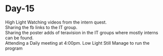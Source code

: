 # Day-15
High Light  Watching videos from the intern quest.        
Sharing the fb links to the IT group.        
Sharing the poster adds of teravision in the IT groups where mostly interns can be found.    
Attending a Daily meeting at 4:00pm. 
Low Light 
Still Manage to run the program
